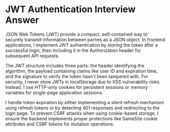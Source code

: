 # JWT Authentication Interview Answer

JSON Web Tokens (JWT) provide a compact, self-contained way to securely transmit information between parties as a JSON object. In frontend applications, I implement JWT authentication by storing the token after a successful login, then including it in the Authorization header for subsequent API requests.

The JWT structure includes three parts: the header identifying the algorithm, the payload containing claims like user ID and expiration time, and the signature to verify the token hasn't been tampered with. For security, I never store JWTs in localStorage due to XSS vulnerability risks. Instead, I use HTTP-only cookies for persistent sessions or memory variables for single-page application sessions.

I handle token expiration by either implementing a silent refresh mechanism using refresh tokens or by detecting 401 responses and redirecting to the login page. To prevent CSRF attacks when using cookie-based storage, I ensure the backend implements proper protections like SameSite cookie attributes and CSRF tokens for mutation operations.